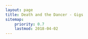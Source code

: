 ```yaml
---
layout: page
title: Death and the Dancer - Gigs
sitemap:
    priority: 0.7
    lastmod: 2018-04-02
---
```

<script charset="utf-8" src="https://widget.bandsintown.com/main.min.js"></script><a class="bit-widget-initializer" data-artist-name="Death and the Dancer" data-display-local-dates="false" data-display-past-dates="true" data-auto-style="false" data-text-color="#2c2024" data-link-color="#cd7543" data-popup-background-color="#FFFFFF" data-background-color="#FFFFFF" data-display-limit="15" data-link-text-color="#FFFFFF"></a>
